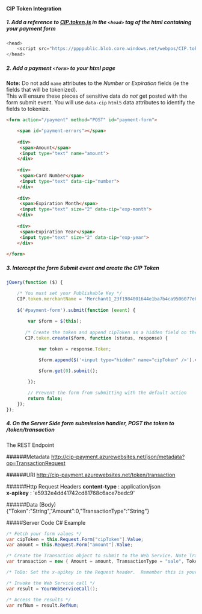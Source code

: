 <h4>CIP Token Integration</h4>

##### 1.  Add a reference to <a href="https://ppppublic.blob.core.windows.net/webpos/CIP.token.js">CIP.token.js</a> in the ```<head>``` tag of the html containing your payment form
```javascript
<head>
    <script src="https://ppppublic.blob.core.windows.net/webpos/CIP.token.js"></script>
</head>
```

##### 2.  Add a payment ```<form>``` to your html page

**Note:** Do not add ```name``` attributes to the *Number* or *Expiration* fields (ie the fields that will be tokenized).  
This will ensure these pieces of sensitive data *do not* get posted with the form submit event.  You will use ```data-cip``` ```html5``` data attributes to identify the fields to tokenize.
```HTML
<form action="/payment" method="POST" id="payment-form">

    <span id="payment-errors"></span>
    
    <div>
     <span>Amount</span>
     <input type="text" name="amount">
    </div>
    
    <div>
     <span>Card Number</span>
     <input type="text" data-cip="number">
    </div>
    
    <div>
     <span>Expiration Month</span>
     <input type="text" size="2" data-cip="exp-month">
    </div>
    
    <div>
     <span>Expiration Year</span>
     <input type="text" size="2" data-cip="exp-year">
    </div>
    
</form>
```

##### 3.  Intercept the form Submit event and create the CIP Token
```Javascript
jQuery(function ($) {

    /* You must set your Publishable Key */
    CIP.token.merchantName = 'Merchant1_23f1984001644e1ba7b4ca9506077e81';
    
    $('#payment-form').submit(function (event) {
    
        var $form = $(this);
       
       /* Create the token and append cipToken as a hidden field on the callback */ 
       CIP.token.create($form, function (status, response) {

            var token = response.Token;

            $form.append($('<input type="hidden" name="cipToken" />').val(token));

            $form.get(0).submit();

        });
        
        // Prevent the form from submitting with the default action
        return false;
    });
});
```

##### 4. On the Server Side form submission handler, POST the token to /token/transaction
The REST Endpoint

######Metadata 
http://cip-payment.azurewebsites.net/json/metadata?op=TransactionRequest

######URI
http://cip-payment.azurewebsites.net/token/transaction

######Http Request Headers
**content-type** : application/json<br/>
**x-apikey** : 'e5932e4dd41742cd81768c6ace7bedc9'

######Data (Body)
{"Token":"String","Amount":0,"TransactionType":"String"}

#####Server Code C# Example
```C#
/* Fetch your form values */
var cipToken = this.Request.Form["cipToken"].Value;
var amount = this.Request.Form["amount"].Value;

/* Create the Transaction object to submit to the Web Service. Note TransactionType must be "sale". */
var transaction = new { Amount = amount, TransactionType = "sale", Token = cipToken };

/* ToDo: Set the x-apikey in the Request header.  Remember this is your Private Key. */

/* Invoke the Web Service call */
var result = YourWebServiceCall();

/* Access the results */
var refNum = result.RefNum;

```
